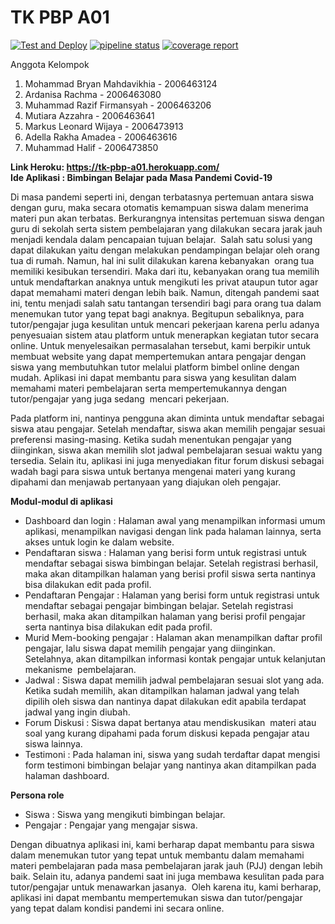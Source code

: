 # TK PBP A01

[![Test and Deploy][actions-badge]][commits-gh]
[![pipeline status][pipeline-badge]][commits-gl]
[![coverage report][coverage-badge]][commits-gl]

Anggota Kelompok

1. Mohammad Bryan Mahdavikhia - 2006463124
2. Ardanisa Rachma - 2006463080
3. Muhammad Razif Firmansyah - 2006463206
4. Mutiara Azzahra - 2006463641
5. Markus Leonard Wijaya - 2006473913
6. Adella Rakha Amadea - 2006463616
7. Muhammad Halif - 2006473850

**Link Heroku: https://tk-pbp-a01.herokuapp.com/** <br>
**Ide Aplikasi : Bimbingan Belajar pada Masa Pandemi Covid-19**

Di masa pandemi seperti ini, dengan terbatasnya pertemuan antara siswa dengan guru, maka secara otomatis kemampuan siswa dalam menerima materi pun akan terbatas. Berkurangnya intensitas pertemuan siswa dengan guru di sekolah serta sistem pembelajaran yang dilakukan secara jarak jauh menjadi kendala dalam pencapaian tujuan belajar.  Salah satu solusi yang dapat dilakukan yaitu dengan melakukan pendampingan belajar oleh orang tua di rumah. Namun, hal ini sulit dilakukan karena kebanyakan  orang tua memiliki kesibukan tersendiri. Maka dari itu, kebanyakan orang tua memilih untuk mendaftarkan anaknya untuk mengikuti les privat ataupun tutor agar dapat memahami materi dengan lebih baik. Namun, ditengah pandemi saat ini, tentu menjadi salah satu tantangan tersendiri bagi para orang tua dalam menemukan tutor yang tepat bagi anaknya. Begitupun sebaliknya, para tutor/pengajar juga kesulitan untuk mencari pekerjaan karena perlu adanya penyesuaian sistem atau platform untuk menerapkan kegiatan tutor secara online. Untuk menyelesaikan permasalahan tersebut, kami berpikir untuk membuat website yang dapat mempertemukan antara pengajar dengan siswa yang membutuhkan tutor melalui platform bimbel online dengan mudah. Aplikasi ini dapat membantu para siswa yang kesulitan dalam memahami materi pembelajaran serta mempertemukannya dengan tutor/pengajar yang juga sedang  mencari pekerjaan. 

Pada platform ini, nantinya pengguna akan diminta untuk mendaftar sebagai siswa atau pengajar. Setelah mendaftar, siswa akan memilih pengajar sesuai preferensi masing-masing. Ketika sudah menentukan pengajar yang diinginkan, siswa akan memilih slot jadwal pembelajaran sesuai waktu yang tersedia. Selain itu, aplikasi ini juga menyediakan fitur forum diskusi sebagai wadah bagi para siswa untuk bertanya mengenai materi yang kurang dipahami dan menjawab pertanyaan yang diajukan oleh pengajar.

**Modul-modul di aplikasi**
- Dashboard dan login : Halaman awal yang menampilkan informasi umum aplikasi, menampilkan navigasi dengan link pada halaman lainnya, serta akses untuk login ke dalam website.
- Pendaftaran siswa : Halaman yang berisi form untuk registrasi untuk mendaftar sebagai siswa bimbingan belajar. Setelah registrasi berhasil, maka akan ditampilkan halaman yang berisi profil siswa serta nantinya bisa dilakukan edit pada profil.
- Pendaftaran Pengajar : Halaman yang berisi form untuk registrasi untuk mendaftar sebagai pengajar bimbingan belajar. Setelah registrasi berhasil, maka akan ditampilkan halaman yang berisi profil pengajar serta nantinya bisa dilakukan edit pada profil.
- Murid Mem-booking pengajar : Halaman akan menampilkan daftar profil pengajar, lalu siswa dapat memilih pengajar yang diinginkan. Setelahnya, akan ditampilkan informasi kontak pengajar untuk kelanjutan mekanisme  pembelajaran.
- Jadwal : Siswa dapat memilih jadwal pembelajaran sesuai slot yang ada. Ketika sudah memilih, akan ditampilkan halaman jadwal yang telah dipilih oleh siswa dan nantinya dapat dilakukan edit apabila terdapat jadwal yang ingin diubah.
- Forum Diskusi : Siswa dapat bertanya atau mendiskusikan  materi atau soal yang kurang dipahami pada forum diskusi kepada pengajar atau siswa lainnya.
- Testimoni : Pada halaman ini, siswa yang sudah terdaftar dapat mengisi form testimoni bimbingan belajar yang nantinya akan ditampilkan pada halaman dashboard. 

**Persona role** 
- Siswa : Siswa yang mengikuti bimbingan belajar.
- Pengajar : Pengajar yang mengajar siswa.

Dengan dibuatnya aplikasi ini, kami berharap dapat membantu para siswa dalam menemukan tutor yang tepat untuk membantu dalam memahami materi pembelajaran pada masa pembelajaran jarak jauh (PJJ) dengan lebih baik. Selain itu, adanya pandemi saat ini juga membawa kesulitan pada para tutor/pengajar untuk menawarkan jasanya.  Oleh karena itu, kami berharap, aplikasi ini dapat membantu mempertemukan siswa dan tutor/pengajar yang tepat dalam kondisi pandemi ini secara online.


[actions-badge]: https://github.com/laymonage/django-template-heroku/workflows/Test%20and%20Deploy/badge.svg
[commits-gh]: https://github.com/laymonage/django-template-heroku/commits/master
[pipeline-badge]: https://gitlab.com/laymonage/django-template-heroku/badges/master/pipeline.svg
[coverage-badge]: https://gitlab.com/laymonage/django-template-heroku/badges/master/coverage.svg
[commits-gl]: https://gitlab.com/laymonage/django-template-heroku/-/commits/master
[readme-en]: README.en.md
[heroku-dashboard]: https://dashboard.heroku.com
[djecrety]: https://djecrety.ir
[account-settings]: https://dashboard.heroku.com/account
[chromedriver]: https://chromedriver.chromium.org/downloads
[homebrew]: https://brew.sh
[ticket-21227]: https://code.djangoproject.com/ticket/21227
[bypass-cache]: https://en.wikipedia.org/wiki/Wikipedia:Bypass_your_cache
[flake8]: https://pypi.org/project/flake8
[pylint]: https://pypi.org/project/pylint
[black]: https://pypi.org/project/black
[isort]: https://pypi.org/project/isort
[template]: https://docs.djangoproject.com/en/3.1/ref/django-admin/#cmdoption-startproject-template
[repo-gh]: https://github.com/laymonage/django-template-heroku
[repo-gl]: https://gitlab.com/laymonage/django-template-heroku
